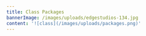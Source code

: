 ```yaml
---
title: Class Packages
bannerImage: /images/uploads/edgestudios-134.jpg
content: '![class](/images/uploads/packages.png)'
---
```


